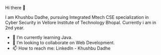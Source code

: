 Hi there 👋

I am Khushbu Dadhe, pursuing Integrated Mtech CSE specialization in Cyber Security in Vellore Institute of Technology Bhopal.
Currently i am in 2nd year.
- 🌱 I’m currently learning Java.
- 👯 I’m looking to collaborate on Web Development.
- 📫 How to reach me: LinkedIn - Khushbu Dadhe

